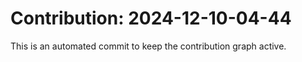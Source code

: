 # Contribution: 2024-12-10-04-44
This is an automated commit to keep the contribution graph active.
